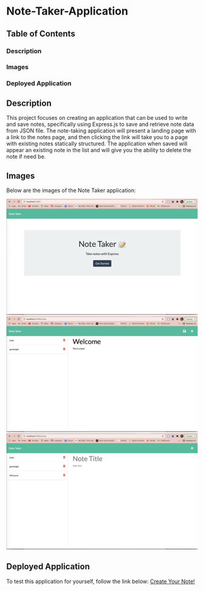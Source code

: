 # Note-Taker-Application

## Table of Contents
### Description
### Images
### Deployed Application

## Description
This project focuses on creating an application that can be used to write and save notes, specifically using Express.js to save and retrieve note data from JSON file. The note-taking application will present a landing page with a link to the notes page, and then clicking the link will take you to a page with existing notes statically structured. The application when saved will appear an existing note in the list and will give you the ability to delete the note if need be. 


## Images
Below are the images of the Note Taker application:

<img src="./public/assets/images/img1.png" alt="Image of Note Taker Application">
<img src="./public/assets/images/img2.png" alt="Image of Note Taker Application">
<img src="./public/assets/images/img3.png" alt="Image of Note Taker Application">

## Deployed Application
To test this application for yourself, follow the link below:
<a href="https://https://notetakerapp-01.herokuapp.com/">Create Your Note!</a> 